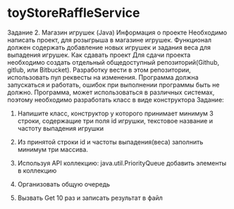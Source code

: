 # toyStoreRaffleService

Задание 2. Магазин игрушек (Java)
Информация о проекте
Необходимо написать проект, для розыгрыша в магазине игрушек. Функционал
должен содержать добавление новых игрушек и задания веса для выпадения
игрушек.
Как сдавать проект
Для сдачи проекта необходимо создать отдельный общедоступный
репозиторий(Github, gitlub, или Bitbucket). Разработку вести в этом
репозитории, использовать пул реквесты на изменения. Программа должна
запускаться и работать, ошибок при выполнении программы быть не должно.
Программа, может использоваться в различных системах, поэтому необходимо
разработать класс в виде конструктора
Задание:

1) Напишите класс, конструктор у которого принимает минимум 3 строки,
содержащие три поля id игрушки, текстовое название и частоту выпадения
игрушки

2) Из принятой строки id и частоты выпадения(веса) заполнить минимум три
массива.

3) Используя API коллекцию: java.util.PriorityQueue добавить элементы в
коллекцию

4) Организовать общую очередь 

5) Вызвать Get 10 раз и записать результат в файл

